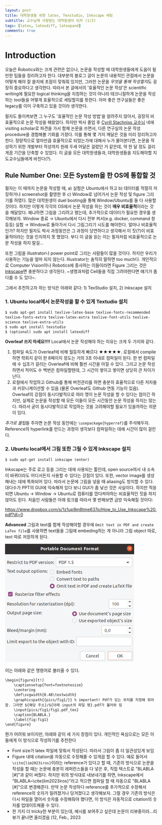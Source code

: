 ```yaml
---
layout: post
title: 대학원생을 위한 latex, Texstudio, Inkscape 세팅
subtitle: 교수님께 사랑받는 대학원생이 되자 (1/2)
tags: [latex, latexdiff, latexpand]
comments: true
---
```


# Introduction

오늘은 Robotics와는 크게 관련은 없으나, 논문을 작성할 때 대학원생들에게 도움이 될만한 팁들을 정리하고자 한다. 대부분의 블로그 글이 논문의 내용적인 관점에서 논문을 어떻게 해야 잘 쓸지에 초점이 맞춰줘 있지만, 그러한 논문을 *무엇을 통해 작성할지*도 굉장히 중요하다고 생각한다. 따라서 본 글에서의 '효율적인 논문 작성'은 scientific writing에 필요한 logical thinking을 지칭하는 것이 아니라 테크니컬하게 논문을 작성하는 tool들을 어떻게 효율적으로 세팅할지를 뜻한다. 아마 좋은 연구실들은 좋은 legacy를 이미 구축하고 있을 것이라 생각한다.

필자도 돌이켜보면 그 누구도 '효율적인 논문 작성 방법'을 알려주지 않아서, 굉장히 비효율적으로 논문 작성을 해왔었다. 하지만 박사 졸업 후 [Cyrill Stachniss 교수님](https://www.ipb.uni-bonn.de/) 네에 visiting scholar로 파견을 가서 함께 논문을 쓰면서, 다른 연구실의 논문 작성 procedure을 경험해볼 기회를 가졌다.
이를 통해 몇 가지 깨달은 것을 미리 정리하고자 한다. 정량적으로 얼마만큼 효율적으로 되었는가에 대해서 누가 물어본다면, 논문을 작성하기 위한 개발부터 작성까지 원래 두세 어달은 걸렸던 거 같은데, 약 한 달 정도 걸리게끔 기간을 단축할 수 있었다.
이 글을 모든 대학원생들과, 대학원생들을 지도해야할 지도교수님들에게 바친다(?). 

## Rule Number One: 모든 System을 한 OS에 통합할 것

필자는 이 때까지 논문을 작성할 때, a) 실험은 Ubuntu에서 하고 b) 데이터를 적절히 저장하거나 screenshot을 촬영한 후 c) Window로 넘어가서 논문 작성 및 figure 그리기를 하였다.
많은 대학원생이 duel booting을 통해 Window/Ubuntu를 둘 다 사용할 것이다. 
하지만 이렇게 각각의 OS에서 논문 작성을 하는 것이 **매우 비효율적**이라는 것을 깨달았다. 왜냐하면 그림을 그리려고 했는데, 추가적으로 데이터가 필요한 경우를 생각해보자. Window 종료 → Ubuntu에서 다시 전부 켜서(e.g. docker, command 창 등등) 실험 → Window로 돌아가서 다시 그림그리기 시도를 해야한다. 얼마나 비효율적인가? 하지만 필자도 박사 과정동안은 그 과정이 당연하다고 생각해서 이 짓(?)이 비효율적이라는 것을 인지하지 못 했었다. 부디 이 글을 읽는 이는 필자처럼 비효율적으로 논문 작성을 하지 말길...

또한 그림을 illustrator나 power point로 그리는 사람들이 많을 것이다. 하지만 우리가 사용하는 기능을 얼마 되지 않는다. Illustrator는 솔직히 말하면 too much다. 개인적으로 Computer Vision이나 Robotics에 종사하는 이들이라면 Figure 그리는 것은 [Inkscape](https://inkscape.org/)면 충분하다고 생각된다. ~생명과처럼 Cell들을 직접 그려야한다면 얘기가 좀 다를 수 도 있다~.

그래서 추천하고자 하는 방식은 아래와 같다: 1) TexStudio 설치, 2) Inkscape 설치

### 1. Ubuntu local에서 논문작성을 할 수 있게 Textudio 설치

```
$ sudo apt-get install texlive-latex-base texlive-fonts-recommended texlive-fonts-extra texlive-latex-extra texlive-font-utils texlive-science texlive-extra-utils
$ sudo apt install texstudio
$ (optional) sudo apt install latexdiff
```    
**Overleaf 쓰지 마세요!!!!** Local에서 논문 작성해야 하는 이유는 크게 두 가지와 같다.

1. 컴파일 속도가 Overleaf에 비해 월등하게 빠르다 ★★★★★. 로컬에서 compile하면 학회지 같이 한 8페이지 정도는 거의 3초 이내로 컴파일이 된다. 한 번 컴파일에 수 십초가 걸리는 Overleaf에 비해 훨씬 시간을 아낄 수 있다. 그리고 논문 작성하면서 적어도 수 백번은 컴파일할텐데, 그 시간이 쌓이고 쌓이면 상당히 큰 차이가 난다.
2. 로컬에서 작업하고 Github를 통해 버전관리를 하면 충분히 효율적으로 다른 저자들과 커뮤니케이션할 수 있음 (물론 Overleaf도 Github 연동 기능이 있음). Overleaf의 강점이 동시다발적으로 여러 명이 논문 작성을 할 수 있다는 점이긴 하지만, 실제로 논문을 작성할 때 모든 이들이 모든 시간동안 논문 작성을 하지는 않는다. 따라서 굳이 동시다발적으로 작업하는 것을 고려해야할 필요가 있을까하는 의문이 있다.

*추가로 꿀팁*을 주자면 논문 작성 동안에는 `\usepackage{hyperref}`를 주석해두자. Reference의 hyperlink를 만드는 과정이 생각보다 컴파일하는 데에 시간이 많이 걸린다.


### 2. Ubuntu local에서 그림 또한 그릴 수 있게 Inkscape 설치

```
$ sudo apt-get install inkscape (enter)
```

Inkscape는 주로 로고 등을 그리는 데에 사용되는 툴인데, open source여서 내 소속이 바뀌더라도 어디서든지 사용할 수 있다는 강점이 있다. 또한, vector image를 생성해내는 데에 특화되어 있다. 따라서 논문에 그림을 넣을 때 aliasing도 방지할 수 있다. 대다수가 PPT의 GUI에 익숙해져 있다 보니 GUI가 좀 낯선 것은 사실이다. 하지만 적응되면 Ubuntu → Window → Ubuntu로 컴퓨터를 껐다켜야하는 비효율적인 짓을 하지 않아도 된다. 처음인 사람들은 아래 링크를 따라서 몇 번해보면 금방 익숙해질 것이다: 

https://www.dropbox.com/s/1z1up9m8tme637p/How_to_Use_Inkscape%20.pdf?dl=0

**Advanced** 그림과 text를 함께 작성해야할 경우에 `Omit text in PDF and create LaTex file`를 사용하면 text들을 그림에 embeding하는 게 아니라 그림 object 따로, text 따로 저장하게 된다.

![lb_command](../img/inkscape_option.png)

이는 아래와 같은 명령어로 불러올 수 있다.
```
\begin{figure}[t!]
	\captionsetup{font=footnotesize}
	\centering
	\def\svgwidth{0.48\textwidth}
	\graphicspath{{pics/fig1/}} % important! Pdf가 있는 위치를 지정해 줘야 함. 그러면 ${해당 주소}/${아래 input의 파일 명}.pdf가 불러와 짐
	\input{pics/fig1/fig1.pdf_tex}
	\caption{BLABLA.}
	\label{fig:fig1}
\end{figure}
```

뭔가 어려워 보이지만, 아래와 같이 세 가지 장점이 있다. 개인적인 욕심으로는 모든 이들에게 이 방식으로 작성하기를 추천한다

* Font size가 latex 파일에 맞춰서 작성된다. 따라서 그림이 좀 더 일관성있게 보임
* Figure 내에 citation을 자동으로 수정해줄 수 있게끔 할 수 있다. 예로 들어서 `\cite{lim2023iros}`이라는 reference가 있다고 할 때, 기존의 방식으로 논문을 작성을 할 때는 논문에 충분히 레퍼런스들을 다 넣은 후, 직접 텍스트로 "BLABLA [#]"과 같이 써줬다. 하지만 위의 방식대로 내보내기를 하면, Inkscape에서 "BLABLA~\cite{lim2023iros}"라고 적으면 컴파일 할 때 자동으로 "BLABLA [#]"으로 변경해준다. 만약 논문 작성하다 reference를 추가적으로 수정해서 reference의 숫자가 밀려졌거나 당겨졌다고 생각해보자. 그럴 경우 기존의 방식은 다시 파일을 열어서 숫자를 수정해줘야 했다면, 이 방식은 자동적으로 citation의 숫자를 업데이트해줄 수 있다.
* 한 가지 더 tricky한 부분이 있는데, 예시를 보여주고 싶은데 논문이 리뷰중이라...리뷰가 끝나면 올리겠음 (12, Feb., 2023 
